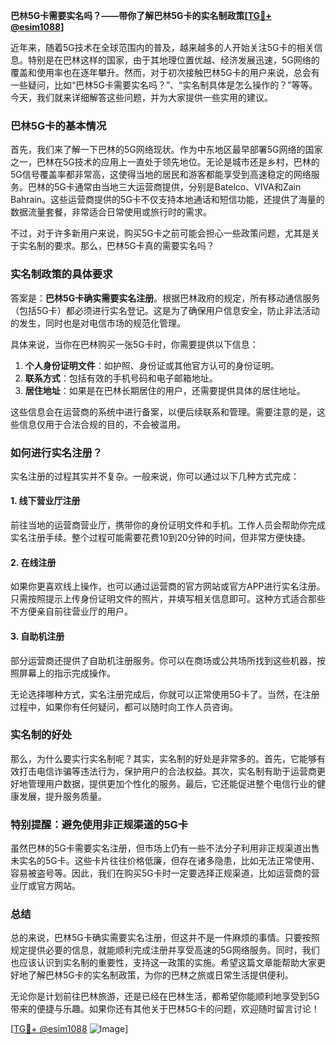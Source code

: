 **巴林5G卡需要实名吗？——带你了解巴林5G卡的实名制政策[[TG💪+ @esim1088](https://t.me/s/esim1088)]**

近年来，随着5G技术在全球范围内的普及，越来越多的人开始关注5G卡的相关信息。特别是在巴林这样的国家，由于其地理位置优越、经济发展迅速，5G网络的覆盖和使用率也在逐年攀升。然而，对于初次接触巴林5G卡的用户来说，总会有一些疑问，比如“巴林5G卡需要实名吗？”、“实名制具体是怎么操作的？”等等。今天，我们就来详细解答这些问题，并为大家提供一些实用的建议。

### 巴林5G卡的基本情况

首先，我们来了解一下巴林的5G网络现状。作为中东地区最早部署5G网络的国家之一，巴林在5G技术的应用上一直处于领先地位。无论是城市还是乡村，巴林的5G信号覆盖率都非常高，这使得当地的居民和游客都能享受到高速稳定的网络服务。巴林的5G卡通常由当地三大运营商提供，分别是Batelco、VIVA和Zain Bahrain。这些运营商提供的5G卡不仅支持本地通话和短信功能，还提供了海量的数据流量套餐，非常适合日常使用或旅行时的需求。

不过，对于许多新用户来说，购买5G卡之前可能会担心一些政策问题，尤其是关于实名制的要求。那么，巴林5G卡真的需要实名吗？

### 实名制政策的具体要求

答案是：**巴林5G卡确实需要实名注册**。根据巴林政府的规定，所有移动通信服务（包括5G卡）都必须进行实名登记。这是为了确保用户信息安全，防止非法活动的发生，同时也是对电信市场的规范化管理。

具体来说，当你在巴林购买一张5G卡时，你需要提供以下信息：

1. **个人身份证明文件**：如护照、身份证或其他官方认可的身份证明。
2. **联系方式**：包括有效的手机号码和电子邮箱地址。
3. **居住地址**：如果是在巴林长期居住的用户，还需要提供具体的居住地址。

这些信息会在运营商的系统中进行备案，以便后续联系和管理。需要注意的是，这些信息仅用于合法合规的目的，不会被滥用。

### 如何进行实名注册？

实名注册的过程其实并不复杂。一般来说，你可以通过以下几种方式完成：

#### 1. 线下营业厅注册
前往当地的运营商营业厅，携带你的身份证明文件和手机。工作人员会帮助你完成实名注册手续。整个过程可能需要花费10到20分钟的时间，但非常方便快捷。

#### 2. 在线注册
如果你更喜欢线上操作，也可以通过运营商的官方网站或官方APP进行实名注册。只需按照提示上传身份证明文件的照片，并填写相关信息即可。这种方式适合那些不方便亲自前往营业厅的用户。

#### 3. 自助机注册
部分运营商还提供了自助机注册服务。你可以在商场或公共场所找到这些机器，按照屏幕上的指示完成操作。

无论选择哪种方式，实名注册完成后，你就可以正常使用5G卡了。当然，在注册过程中，如果你有任何疑问，都可以随时向工作人员咨询。

### 实名制的好处

那么，为什么要实行实名制呢？其实，实名制的好处是非常多的。首先，它能够有效打击电信诈骗等违法行为，保护用户的合法权益。其次，实名制有助于运营商更好地管理用户数据，提供更加个性化的服务。最后，它还能促进整个电信行业的健康发展，提升服务质量。

### 特别提醒：避免使用非正规渠道的5G卡

虽然巴林的5G卡需要实名注册，但市场上仍有一些不法分子利用非正规渠道出售未实名的5G卡。这些卡片往往价格低廉，但存在诸多隐患，比如无法正常使用、容易被盗号等。因此，我们在购买5G卡时一定要选择正规渠道，比如运营商的营业厅或官方网站。

### 总结

总的来说，巴林5G卡确实需要实名注册，但这并不是一件麻烦的事情。只要按照规定提供必要的信息，就能顺利完成注册并享受高速的5G网络服务。同时，我们也应该认识到实名制的重要性，支持这一政策的实施。希望这篇文章能帮助大家更好地了解巴林5G卡的实名制政策，为你的巴林之旅或日常生活提供便利。

无论你是计划前往巴林旅游，还是已经在巴林生活，都希望你能顺利地享受到5G带来的便捷与乐趣。如果你还有其他关于巴林5G卡的问题，欢迎随时留言讨论！

[[TG💪+ @esim1088](https://t.me/s/esim1088) ![Image](https://i.postimg.cc/4NQfJmqS/Snipaste-2025-05-13-00-14-12.png)]